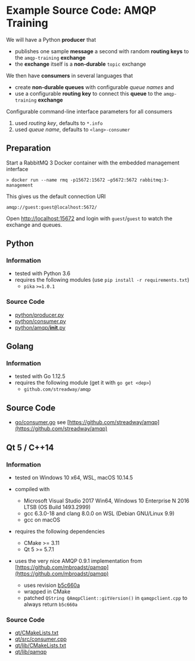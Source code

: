 # Example Source Code: AMQP Training
We will have a Python __producer__ that

- publishes one sample __message__ a second with random __routing keys__ to the `amqp-training` __exchange__
- the __exchange__ itself is a __non-durable__ `topic` exchange

We then have __consumers__ in several languages that

- create __non-durable queues__ with configurable _queue names_  and
- use a configurable __routing key__ to connect this __queue__ to the `amqp-training` __exchange__

Configurable command-line interface parameters for all consumers

1. used _routing key_, defaults to `*.info`
1. used _queue name_, defaults to `<lang>-consumer`

## Preparation
Start a RabbitMQ 3 Docker container with the embedded management interface

```
> docker run --name rmq -p15672:15672 –p5672:5672 rabbitmq:3-management 
```

This gives us the default connection URI
```
amqp://guest:guest@localhost:5672/
```

Open [http://localhost:15672](http://localhost:15672) and login with `guest`/`guest` to watch the exchange and queues.


## Python
### Information
- tested with Python 3.6
- requires the following modules (use `pip install -r requirements.txt`)
  - `pika` `>=1.0.1`

### Source Code
- [python/producer.py](python/producer.py)
- [python/consumer.py](python/consumer.py)
- [python/amqp/__init__.py](python/amqp/__init__.py) 


## Golang
### Information
- tested with Go 1.12.5
- requires the following module (get it with `go get <dep>`)
  - `github.com/streadway/amqp`

## Source Code
- [go/consumer.go](go/consumer.go)  see [https://github.com/streadway/amqp](https://github.com/streadway/amqp)


## Qt 5 / C++14
### Information
- tested on Windows 10 x64, WSL, macOS 10.14.5
- compiled with
  - Microsoft Visual Studio 2017 Win64, Windows 10 Enterprise N 2016 LTSB (OS Build 1493.2999)
  - gcc 6.3.0-18 and clang 8.0.0 on WSL (Debian GNU/Linux 9.9)
  - gcc on macOS

- requires the following dependencies
  - CMake >= 3.11
  - Qt 5  >= 5.7.1

- uses the very nice AMQP 0.9.1 implementation from [https://github.com/mbroadst/qamqp](https://github.com/mbroadst/qamqp)
  - uses revision [b5c660a](https://github.com/mbroadst/qamqp/commit/b5c660a1ac10ac5bbb8f770318d0eb69b484de93)
  - wrapped in CMake
  - patched `QString QAmqpClient::gitVersion()` in `qamqpclient.cpp` to always return `b5c660a`

### Source Code
- [qt/CMakeLists.txt](qt/CMakeLists.txt)
- [qt/src/consumer.cpp](qt/src/consumer.cpp)
- [qt/lib/CMakeLists.txt](qt/lib/CMakeLists.txt)
- [qt/lib/qamqp](qt/lib/qamqp)


